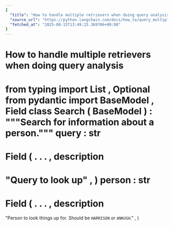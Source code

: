 ```yaml
---
{
  "title": "How to handle multiple retrievers when doing query analysis",
  "source_url": "https://python.langchain.com/docs/how_to/query_multiple_retrievers/",
  "fetched_at": "2025-08-15T13:49:23.369706+00:00"
}
---
```


# How to handle multiple retrievers when doing query analysis

from
typing
import
List
,
Optional
from
pydantic
import
BaseModel
,
Field
class
Search
(
BaseModel
)
:
"""Search for information about a person."""
query
:
str
=
Field
(
.
.
.
,
description
=
"Query to look up"
,
)
person
:
str
=
Field
(
.
.
.
,
description
=
"Person to look things up for. Should be `HARRISON` or `ANKUSH`."
,
)
